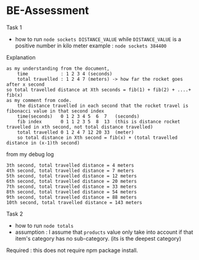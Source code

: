 # BE-Assessment
Task 1

- how to run
 `node sockets DISTANCE_VALUE`
while `DISTANCE_VALUE` is a positive number in kilo meter
example :
 `node sockets 384400`

Explanation
```
as my understanding from the document, 
    time            : 1 2 3 4 (seconds)
    total travelled : 1 2 4 7 (meters) -> how far the rocket goes after x second
so total travelled distance at Xth seconds = fib(1) + fib(2) + ....+ fib(x)
as my comment from code.
    the distance travelled in each second that the rocket travel is fibonacci value in that second index
    time(seconds)   0 1 2 3 4 5  6  7   (seconds)
    fib index       0 1 1 2 3 5  8  13  (this is distance rocket travelled in xth second, not total distance travelled)
    total travelled 0 1 2 4 7 12 20 33  (meter)
    so total distance in Xth second = fib(x) + (total travelled distance in (x-1)th second)
```

from my debug log
```
3th second, total travelled distance = 4 meters
4th second, total travelled distance = 7 meters
5th second, total travelled distance = 12 meters
6th second, total travelled distance = 20 meters
7th second, total travelled distance = 33 meters
8th second, total travelled distance = 54 meters
9th second, total travelled distance = 88 meters
10th second, total travelled distance = 143 meters
```

Task 2
- how to run `node totals`
- assumption : I assume that `products` value only take into account if that item's category has no sub-category. (its is the deepest category)

Required : this does not require npm package install.
